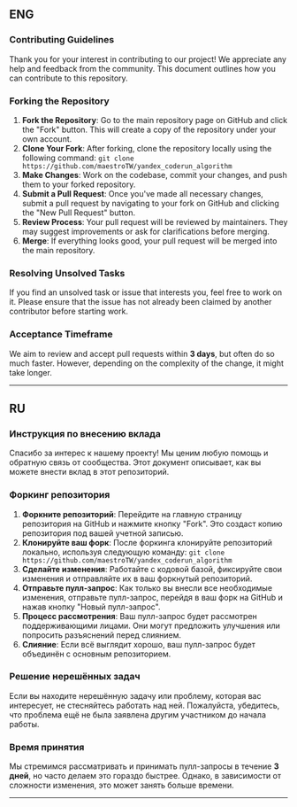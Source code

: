 ## ENG
### Contributing Guidelines
Thank you for your interest in contributing to our project! We appreciate any help and feedback from the community. This document outlines how you can contribute to this repository.

### Forking the Repository
1. **Fork the Repository**: Go to the main repository page on GitHub and click the "Fork" button. This will create a copy of the repository under your own account.
2. **Clone Your Fork**: After forking, clone the repository locally using the following command:
`git clone https://github.com/maestroTW/yandex_coderun_algorithm`
3. **Make Changes**: Work on the codebase, commit your changes, and push them to your forked repository.
4. **Submit a Pull Request**: Once you've made all necessary changes, submit a pull request by navigating to your fork on GitHub and clicking the "New Pull Request" button.
5. **Review Process**: Your pull request will be reviewed by maintainers. They may suggest improvements or ask for clarifications before merging.
6. **Merge**: If everything looks good, your pull request will be merged into the main repository.

### Resolving Unsolved Tasks

If you find an unsolved task or issue that interests you, feel free to work on it. Please ensure that the issue has not already been claimed by another contributor before starting work.

### Acceptance Timeframe

We aim to review and accept pull requests within **3 days**, but often do so much faster. However, depending on the complexity of the change, it might take longer.

---
## RU
### Инструкция по внесению вклада

Спасибо за интерес к нашему проекту! Мы ценим любую помощь и обратную связь от сообщества. Этот документ описывает, как вы можете внести вклад в этот репозиторий.

### Форкинг репозитория

1. **Форкните репозиторий**: Перейдите на главную страницу репозитория на GitHub и нажмите кнопку "Fork". Это создаст копию репозитория под вашей учетной записью.
2. **Клонируйте ваш форк**: После форкинга клонируйте репозиторий локально, используя следующую команду:
`git clone https://github.com/maestroTW/yandex_coderun_algorithm`
3. **Сделайте изменения**: Работайте с кодовой базой, фиксируйте свои изменения и отправляйте их в ваш форкнутый репозиторий.
4. **Отправьте пулл-запрос**: Как только вы внесли все необходимые изменения, отправьте пулл-запрос, перейдя в ваш форк на GitHub и нажав кнопку "Новый пулл-запрос".
5. **Процесс рассмотрения**: Ваш пулл-запрос будет рассмотрен поддерживающими лицами. Они могут предложить улучшения или попросить разъяснений перед слиянием.
6. **Слияние**: Если всё выглядит хорошо, ваш пулл-запрос будет объединён с основным репозиторием.

### Решение нерешённых задач

Если вы находите нерешённую задачу или проблему, которая вас интересует, не стесняйтесь работать над ней. Пожалуйста, убедитесь, что проблема ещё не была заявлена другим участником до начала работы.

### Время принятия

Мы стремимся рассматривать и принимать пулл-запросы в течение **3 дней**, но часто делаем это гораздо быстрее. Однако, в зависимости от сложности изменения, это может занять больше времени.

---
